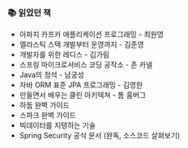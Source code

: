 
### 📚 읽었던 책

- 아파치 카프카 애플리케이션 프로그래밍 - 최원영
- 엘라스틱 스택 개발부터 운영까지 - 김준영
- 개발자를 위한 레디스 - 김가림
- 스프링 마이크로서비스 코딩 공작소 - 존 카넬
- Java의 정석 - 남궁성
- 자바 ORM 표준 JPA 프로그래밍 - 김영한
- 만들면서 배우는 클린 아키텍쳐 - 톰 홈버그
- 하둡 완벽 가이드
- 스파크 완벽 가이드
- 빅데이터를 지탱하는 기술
- Spring Security 공식 문서 (완독, 소스코드 살펴보기)
